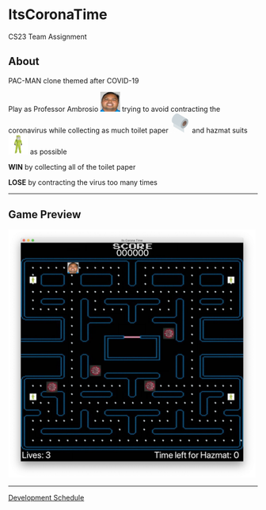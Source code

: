# ItsCoronaTime
CS23 Team Assignment

## About
PAC-MAN clone themed after COVID-19

Play as Professor Ambrosio <img src="https://github.com/n-shan/ItsCoronaTime/blob/master/src/image/CoronaMan.png" width="40" height="40"> trying to avoid contracting the coronavirus while collecting as much toilet paper <img src="https://github.com/n-shan/ItsCoronaTime/blob/master/src/image/Pellet.png" width="40" height="40"> and hazmat suits <img src="https://github.com/n-shan/ItsCoronaTime/blob/master/src/image/PowerPellet.png" width="40" height="40"> as possible

**WIN** by collecting all of the toilet paper

**LOSE** by contracting the virus too many times

---

## Game Preview

<img src="https://github.com/n-shan/ItsCoronaTime/blob/master/src/image/game_preview.png" width="500" height="500">

---

[Development Schedule](https://github.com/n-shan/ItsCoronaTime/blob/master/src/image/Team%20Assignment%20Schedule%20PDF.pdf)
